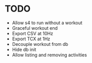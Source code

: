 # TODO

* Allow s4 to run without a workout
* Graceful workout end
* Export CSV at 10Hz
* Export TCX at 1Hz
* Decouple workout from db
* Hide db init
* Allow listing and removing activities

